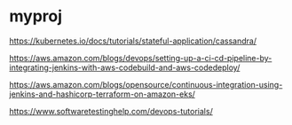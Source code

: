 # myproj

https://kubernetes.io/docs/tutorials/stateful-application/cassandra/

https://aws.amazon.com/blogs/devops/setting-up-a-ci-cd-pipeline-by-integrating-jenkins-with-aws-codebuild-and-aws-codedeploy/


https://aws.amazon.com/blogs/opensource/continuous-integration-using-jenkins-and-hashicorp-terraform-on-amazon-eks/


https://www.softwaretestinghelp.com/devops-tutorials/
